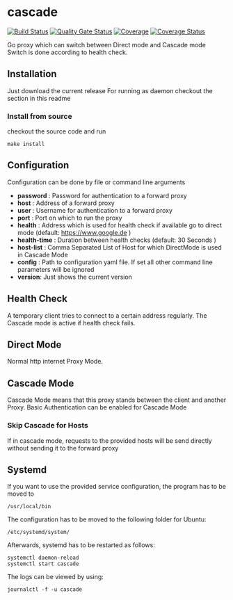 # cascade
[![Build Status](https://travis-ci.org/azak-azkaran/cascade.svg?branch=master)](https://travis-ci.org/azak-azkaran/cascade)
[![Quality Gate Status](https://sonarcloud.io/api/project_badges/measure?project=azak-azkaran_cascade&metric=alert_status)](https://sonarcloud.io/dashboard?id=azak-azkaran_cascade)
[![Coverage](https://sonarcloud.io/api/project_badges/measure?project=azak-azkaran_cascade&metric=coverage)](https://sonarcloud.io/dashboard?id=azak-azkaran_cascade)
[![Coverage Status](https://coveralls.io/repos/github/azak-azkaran/cascade/badge.svg?branch=master)](https://coveralls.io/github/azak-azkaran/cascade?branch=master)

Go proxy which can switch between Direct mode and Cascade mode
Switch is done according to health check.

## Installation
Just download the current release
For running as daemon checkout the section in this readme

### Install from source
checkout the source code and run 
```
make install
```

## Configuration
Configuration can be done by file or command line arguments

* __password__ : Password for authentication to a forward proxy
* __host__ : Address of a forward proxy
* __user__ : Username for authentication to a forward proxy
* __port__ : Port on which to run the proxy
* __health__ : Address which is used for health check if available go to direct mode (default: https://www.google.de )
* __health-time__ : Duration between health checks (default: 30 Seconds )
* __host-list__ : Comma Separated List of Host for which DirectMode is used in Cascade Mode
* __config__ : Path to configuration yaml file. If set all other command line parameters will be ignored
* __version__: Just shows the current version

## Health Check
A temporary client tries to connect to a certain address regularly.
The Cascade mode is active if health check fails.

## Direct Mode
Normal http internet Proxy Mode.

## Cascade Mode
Cascade Mode means that this proxy stands between the client and another Proxy.
Basic Authentication can be enabled for Cascade Mode

### Skip Cascade for Hosts

If in cascade mode, requests to the provided hosts will be send directly without sending it to the forward proxy

## Systemd

If you want to use the provided service configuration, the program has to be moved to 
```
/usr/local/bin
```
The configuration has to be moved to the following folder for Ubuntu:

```
/etc/systemd/system/
```

Afterwards, systemd has to be restarted as follows:
```
systemctl daemon-reload
systemctl start cascade
```

The logs can be viewed by using:
```
journalctl -f -u cascade
```
